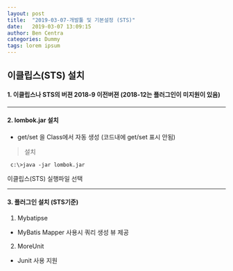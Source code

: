 ```yaml
---
layout: post
title:  "2019-03-07-개발툴 및 기본설정 (STS)"
date:   2019-03-07 13:09:15
author: Ben Centra
categories: Dummy
tags: lorem ipsum
---
```


## 이클립스(STS) 설치

#### 1. 이클립스나 STS의 버젼 2018-9 이전버젼 (2018-12는 플러그인이 미지원이 있음)
-----------
#### 2. lombok.jar 설치 
- get/set 을 Class에서 자동 생성 (코드내에 get/set 표시 안됨)
> 설치
~~~
 c:\>java -jar lombok.jar
~~~
이클립스(STS) 실행파일 선택


-----------

#### 3. 플러그인 설치 (STS기준)
1) Mybatipse
- MyBatis Mapper 사용시 쿼리 생성 뷰 제공

2) MoreUnit
- Junit 사용 지원



